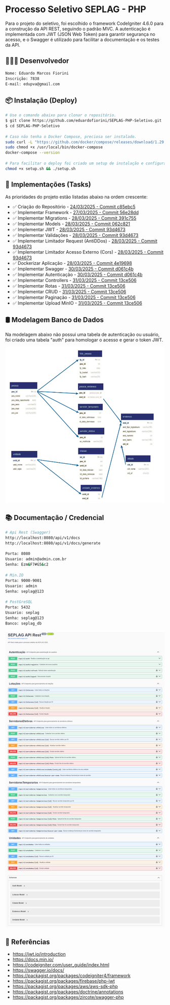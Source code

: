 # Processo Seletivo SEPLAG - PHP

Para o projeto do seletivo, foi escolhido o framework CodeIgniter 4.6.0 para a construção da API REST, seguindo o padrão MVC. A autenticação é implementada com JWT (JSON Web Token) para garantir segurança no acesso, e o Swagger é utilizado para facilitar a documentação e os testes da API.

## 👨🏻‍💻 Desenvolvedor

```sh
Nome: Eduardo Marcos Fiorini
Inscrição: 7838
E-mail: edupva@gmail.com
```

## 📦 Instalação (Deploy)

```sh
# Use o comando abaixo para clonar o repositório.
$ git clone https://github.com/eduardofiorini/SEPLAG-PHP-Seletivo.git
$ cd SEPLAG-PHP-Seletivo

# Caso não tenha o Docker Compose, preciosa ser instalado.
sudo curl -L "https://github.com/docker/compose/releases/download/1.29.2/docker-compose-$(uname -s)-$(uname -m)" -o /usr/local/bin/docker-compose
sudo chmod +x /usr/local/bin/docker-compose
docker-compose --version

# Para facilitar o deploy foi criado um setup de instalação e configuração do projeto.
chmod +x setup.sh && ./setup.sh
```

## 📌 Implementações (Tasks)

As prioridades do projeto estão listadas abaixo na ordem crescente: 

- ✅ Criação do Repositório - [24/03/2025 - Commit c85ebc5](https://github.com/eduardofiorini/SEPLAG-PHP-Seletivo/commit/c85ebc56a261e3be241ca21432f6d19f9fa1737a)
- ✅ Implementar Framework - [27/03/2025 - Commit 56e28dd](https://github.com/eduardofiorini/SEPLAG-PHP-Seletivo/commit/56e28ddfdb82723cdf6d95bbc6293ab499f17180)
- ✅ Implementar Migrations - [28/03/2025 - Commit 391c755](https://github.com/eduardofiorini/SEPLAG-PHP-Seletivo/commit/391c7559033100ebb184d32f5dfe207d397d552a)
- ✅ Implementar Models - [28/03/2025 - Commit 062c821](https://github.com/eduardofiorini/SEPLAG-PHP-Seletivo/commit/062c8216479abaf8a969ca7dc8e2f6931a2b2761)
- ✅ Implementar JWT - [28/03/2025 - Commit 93d4673](https://github.com/eduardofiorini/SEPLAG-PHP-Seletivo/commit/93d467390f6db8019df8e1fe88b53aa85ac872f1)
- ✅ Implementar Validações - [28/03/2025 - Commit 93d4673](https://github.com/eduardofiorini/SEPLAG-PHP-Seletivo/commit/93d467390f6db8019df8e1fe88b53aa85ac872f1)
- ✅ Implementar Limitador Request (AntiDDos) - [28/03/2025 - Commit 93d4673](https://github.com/eduardofiorini/SEPLAG-PHP-Seletivo/commit/93d467390f6db8019df8e1fe88b53aa85ac872f1)
- ✅ Implementar Limitador Acesso Externo (Cors) - [28/03/2025 - Commit 93d4673](https://github.com/eduardofiorini/SEPLAG-PHP-Seletivo/commit/93d467390f6db8019df8e1fe88b53aa85ac872f1)
- ✅ Dockerizar Aplicação - [28/03/2025 - Commit 4e19698](https://github.com/eduardofiorini/SEPLAG-PHP-Seletivo/commit/4e19698db4ee77c99b8f66938093fc07ba2640ea)
- ✅ Implementar Swagger - [30/03/2025 - Commit d061c4b](https://github.com/eduardofiorini/SEPLAG-PHP-Seletivo/commit/d061c4b6163c87a95cf24ae835e1845fbb350ba0)
- ✅ Implementar Autenticação - [30/03/2025 - Commit d061c4b](https://github.com/eduardofiorini/SEPLAG-PHP-Seletivo/commit/d061c4b6163c87a95cf24ae835e1845fbb350ba0)
- ✅ Implementar Controllers - [31/03/2025 - Commit 13ce506](https://github.com/eduardofiorini/SEPLAG-PHP-Seletivo/commit/13ce506a7deca304eb13205454eb8f23e74ca1e5)
- ✅ Implementar Rotas - [31/03/2025 - Commit 13ce506](https://github.com/eduardofiorini/SEPLAG-PHP-Seletivo/commit/13ce506a7deca304eb13205454eb8f23e74ca1e5)
- ✅ Implementar CRUD - [31/03/2025 - Commit 13ce506](https://github.com/eduardofiorini/SEPLAG-PHP-Seletivo/commit/13ce506a7deca304eb13205454eb8f23e74ca1e5)
- ✅ Implementar Paginação - [31/03/2025 - Commit 13ce506](https://github.com/eduardofiorini/SEPLAG-PHP-Seletivo/commit/13ce506a7deca304eb13205454eb8f23e74ca1e5)
- ✅ Implementar Upload MinIO - [31/03/2025 - Commit 13ce506](https://github.com/eduardofiorini/SEPLAG-PHP-Seletivo/commit/13ce506a7deca304eb13205454eb8f23e74ca1e5)

## 🛢️ Modelagem Banco de Dados

Na modelagem abaixo não possui uma tabela de autenticação ou usuário, foi criado uma tabela "auth" para homologar o acesso e gerar o token JWT.

![Screenshot](diagrama.png)

## 📚 Documentação / Credencial
```sh
# Api Rest (Swagger)
http://localhost:8080/api/v1/docs
http://localhost:8080/api/v1/docs/generate

Porta: 8080
Usuario: admin@admin.com.br
Senha: Ezm&F7#G5&c2

# Min.IO
Porta: 9000-9001
Usuario: admin
Senha: seplag@123

# PostGreSQL
Porta: 5432
Usuario: seplag
Senha: seplag@123
Banco: seplag_db
```
![Screenshot](swagger.png)

## 📖 Referências

* <https://jwt.io/introduction>
* <https://docs.min.io/>
* <https://codeigniter.com/user_guide/index.html>
* <https://swagger.io/docs/>
* <https://packagist.org/packages/codeigniter4/framework>
* <https://packagist.org/packages/firebase/php-jwt>
* <https://packagist.org/packages/aws/aws-sdk-php>
* <https://packagist.org/packages/doctrine/annotations>
* <https://packagist.org/packages/zircote/swagger-php>